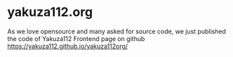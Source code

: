 # yakuza112.org

As we love opensource and many asked for source code, we just published the code of Yakuza112 Frontend page on github
https://yakuza112.github.io/yakuza112org/
